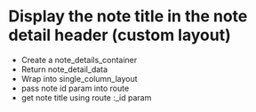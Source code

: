 # Display the note title in the note detail header (custom layout)

- Create a note_details_container
- Return note_detail_data
- Wrap into single_column_layout
- pass note id param into route
- get note title using route :_id param






